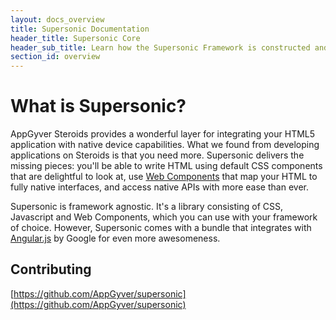 ```yaml
---
layout: docs_overview
title: Supersonic Documentation
header_title: Supersonic Core
header_sub_title: Learn how the Supersonic Framework is constructed and the core technologies it uses.
section_id: overview
---
```


# What is Supersonic?

AppGyver Steroids provides a wonderful layer for integrating your HTML5 application with native device capabilities. What we found from developing applications on Steroids is that you need more. Supersonic delivers the missing pieces: you'll be able to write HTML using default CSS components that are delightful to look at, use [Web Components](/overview/web-components/) that map your HTML to fully native interfaces, and access native APIs with more ease than ever.

Supersonic is framework agnostic. It's a library consisting of CSS, Javascript and Web Components, which you can use with your framework of choice. However, Supersonic comes with a bundle that integrates with [Angular.js](/overview/angular-js/) by Google for even more awesomeness.

## Contributing

[https://github.com/AppGyver/supersonic](https://github.com/AppGyver/supersonic)
